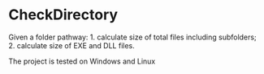 # CheckDirectory
Given a folder pathway:
    1. calculate size of total files including subfolders;
    2. calculate size of EXE and DLL files.
    
The project is tested on Windows and Linux
